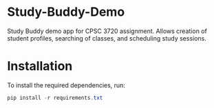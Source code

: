 # Study-Buddy-Demo
Study Buddy demo app for CPSC 3720 assignment.  Allows creation of student profiles, searching of classes, and scheduling study sessions.


# Installation

To install the required dependencies, run:

```powershell
pip install -r requirements.txt
```
